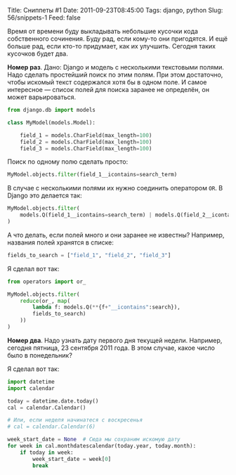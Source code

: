 Title: Сниппеты #1
Date: 2011-09-23T08:45:00
Tags: django, python
Slug: 56/snippets-1
Feed: false

Время от времени буду выкладывать небольшие кусочки кода собственного сочинения. Буду рад, если кому-то они пригодятся. И ещё больше рад, если кто-то придумает, как их улучшить. Сегодня таких кусочков будет два.

**Номер раз**. Дано: Django и модель с несколькими текстовыми полями. Надо сделать простейший поиск по этим полям. При этом достаточно, чтобы искомый текст содержался хотя бы в одном поле.
И самое интересное — список полей для поиска заранее не определён, он может варьироваться.

```python
from django.db import models

class MyModel(models.Model):

    field_1 = models.CharField(max_length=100)
    field_2 = models.CharField(max_length=100)
    field_3 = models.CharField(max_length=100)
```

Поиск по одному полю сделать просто:

```python
MyModel.objects.filter(field_1__icontains=search_term)
```

В случае с несколькими полями их нужно соединить оператором `OR`. В Django это делается так:

```python
MyModel.objects.filter(
    models.Q(field_1__icontains=search_term) | models.Q(field_2__icontains=search_term)
)
```

А что делать, если полей много и они заранее не известны? Например, названия полей хранятся в списке:

```python
fields_to_search = ["field_1", "field_2", "field_3"]
```

Я сделал вот так:

```python
from operators import or_

MyModel.objects.filter(
    reduce(or_, map(
        lambda f: models.Q(**{f+"__icontains":search}),
        fields_to_search)
    ))
)
```

**Номер два**. Надо узнать дату первого дня текущей недели. Например, сегодня пятница, 23 сентября 2011 года. В этом случае, какое число было в понедельник?

Я сделал вот так:

```python
import datetime
import calendar

today = datetime.date.today()
cal = calendar.Calendar()

# Или, если неделя начинатеся с воскресенья
# cal = calendar.Calendar(6)

week_start_date = None  # Сюда мы сохраним искомую дату
for week in cal.monthdatescalendar(today.year, today.month):
    if today in week:
        week_start_date = week[0]
        break
```
